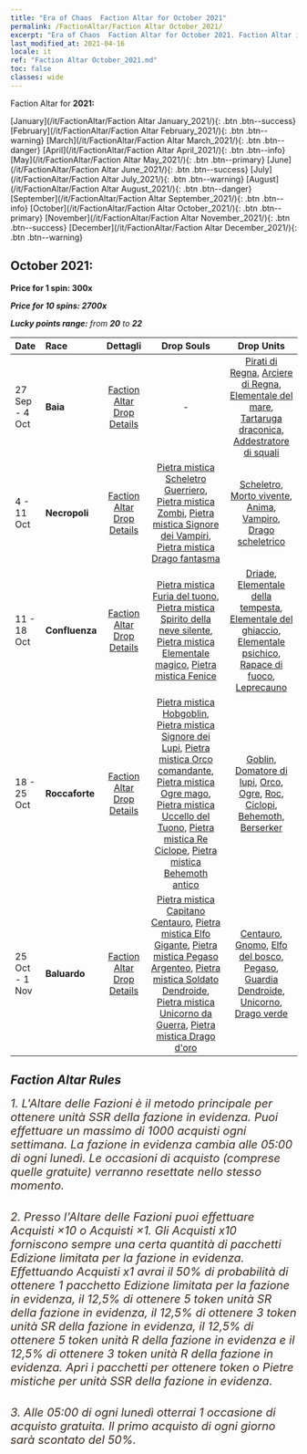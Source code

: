 ```yaml
---
title: "Era of Chaos  Faction Altar for October 2021"
permalink: /FactionAltar/Faction Altar October_2021/
excerpt: "Era of Chaos  Faction Altar for October 2021. Faction Altar is the primary method for obtaining SSR units from the popular faction. Limited to 1,000 purchases each week. The popular faction changes at 05:00 every Monday. Purchase attempts and free purchase attempts will also reset then."
last_modified_at: 2021-04-16
locale: it
ref: "Faction Altar October_2021.md"
toc: false
classes: wide
---
```


  Faction Altar for **2021:**

  [January](/it/FactionAltar/Faction Altar January_2021/){: .btn .btn--success} [February](/it/FactionAltar/Faction Altar February_2021/){: .btn .btn--warning} [March](/it/FactionAltar/Faction Altar March_2021/){: .btn .btn--danger} [April](/it/FactionAltar/Faction Altar April_2021/){: .btn .btn--info} [May](/it/FactionAltar/Faction Altar May_2021/){: .btn .btn--primary} [June](/it/FactionAltar/Faction Altar June_2021/){: .btn .btn--success} [July](/it/FactionAltar/Faction Altar July_2021/){: .btn .btn--warning} [August](/it/FactionAltar/Faction Altar August_2021/){: .btn .btn--danger} [September](/it/FactionAltar/Faction Altar September_2021/){: .btn .btn--info} [October](/it/FactionAltar/Faction Altar October_2021/){: .btn .btn--primary} [November](/it/FactionAltar/Faction Altar November_2021/){: .btn .btn--success} [December](/it/FactionAltar/Faction Altar December_2021/){: .btn .btn--warning} 

## October 2021:

  **Price for 1 spin: 300x** <i class="fas fa-gem"/>

  **Price for 10 spins: 2700x** <i class="fas fa-gem"/>

  **Lucky points range:** from **20** to **22**

  |    Date    |  Race  |  Dettagli  |   Drop Souls   | Drop Units |
  |:-----------|:-------|:---------:|:--------------:|:----------:|
  | 27 Sep - 4 Oct | **Baia** | [Faction Altar Drop Details](/it/FactionAltar/DROP_112/) |  - | [Pirati di Regna](/it/Items/unt_273/), [Arciere di Regna](/it/Items/unt_274/), [Elementale del mare](/it/Items/unt_275/), [Tartaruga draconica](/it/Items/unt_278/), [Addestratore di squali](/it/Items/unt_281/) | 
  | 4 - 11 Oct | **Necropoli** | [Faction Altar Drop Details](/it/FactionAltar/DROP_104/) | [Pietra mistica Scheletro Guerriero](/it/Items/unt_297/), [Pietra mistica Zombi](/it/Items/unt_298/), [Pietra mistica Signore dei Vampiri](/it/Items/unt_300/), [Pietra mistica Drago fantasma](/it/Items/unt_303/) | [Scheletro](/it/Items/unt_208/), [Morto vivente](/it/Items/unt_209/), [Anima](/it/Items/unt_210/), [Vampiro](/it/Items/unt_211/), [Drago scheletrico](/it/Items/unt_214/) | 
  | 11 - 18 Oct | **Confluenza** | [Faction Altar Drop Details](/it/FactionAltar/DROP_109/) | [Pietra mistica Furia del tuono](/it/Items/unt_344/), [Pietra mistica Spirito della neve silente](/it/Items/unt_345/), [Pietra mistica Elementale magico](/it/Items/unt_347/), [Pietra mistica Fenice](/it/Items/unt_348/) | [Driade](/it/Items/unt_262/), [Elementale della tempesta](/it/Items/unt_263/), [Elementale del ghiaccio](/it/Items/unt_264/), [Elementale psichico](/it/Items/unt_267/), [Rapace di fuoco](/it/Items/unt_268/), [Leprecauno](/it/Items/unt_270/) | 
  | 18 - 25 Oct | **Roccaforte** | [Faction Altar Drop Details](/it/FactionAltar/DROP_103/) | [Pietra mistica Hobgoblin](/it/Items/unt_305/), [Pietra mistica Signore dei Lupi](/it/Items/unt_306/), [Pietra mistica Orco comandante](/it/Items/unt_307/), [Pietra mistica Ogre mago](/it/Items/unt_308/), [Pietra mistica Uccello del Tuono](/it/Items/unt_309/), [Pietra mistica Re Ciclope](/it/Items/unt_310/), [Pietra mistica Behemoth antico](/it/Items/unt_311/) | [Goblin](/it/Items/unt_217/), [Domatore di lupi](/it/Items/unt_218/), [Orco](/it/Items/unt_219/), [Ogre](/it/Items/unt_220/), [Roc](/it/Items/unt_221/), [Ciclopi](/it/Items/unt_222/), [Behemoth](/it/Items/unt_223/), [Berserker](/it/Items/unt_224/) | 
  | 25 Oct - 1 Nov | **Baluardo** | [Faction Altar Drop Details](/it/FactionAltar/DROP_102/) | [Pietra mistica Capitano Centauro](/it/Items/unt_290/), [Pietra mistica Elfo Gigante](/it/Items/unt_291/), [Pietra mistica Pegaso Argenteo](/it/Items/unt_292/), [Pietra mistica Soldato Dendroide](/it/Items/unt_293/), [Pietra mistica Unicorno da Guerra](/it/Items/unt_294/), [Pietra mistica Drago d'oro](/it/Items/unt_295/) | [Centauro](/it/Items/unt_199/), [Gnomo](/it/Items/unt_200/), [Elfo del bosco](/it/Items/unt_201/), [Pegaso](/it/Items/unt_202/), [Guardia Dendroide](/it/Items/unt_203/), [Unicorno](/it/Items/unt_204/), [Drago verde](/it/Items/unt_205/) | 




## Faction Altar Rules

  <span style="color: #3c2a1e;font-size:20px">1. L'Altare delle Fazioni è il metodo principale per ottenere unità SSR della fazione in evidenza. Puoi effettuare un massimo di 1000 acquisti ogni settimana. La fazione in evidenza cambia alle 05:00 di ogni lunedì. Le occasioni di acquisto (comprese quelle gratuite) verranno resettate nello stesso momento.</span><br/>

<br/>  <span style="color: #3c2a1e;font-size:20px">2. Presso l'Altare delle Fazioni puoi effettuare Acquisti ×10 o Acquisti ×1. Gli Acquisti x10 forniscono sempre una certa quantità di pacchetti Edizione limitata per la fazione in evidenza. Effettuando Acquisti x1 avrai il 50% di probabilità di ottenere 1 pacchetto Edizione limitata per la fazione in evidenza, il 12,5% di ottenere 5 token unità SR della fazione in evidenza, il 12,5% di ottenere 3 token unità SR della fazione in evidenza, il 12,5% di ottenere 5 token unità R della fazione in evidenza e il 12,5% di ottenere 3 token unità R della fazione in evidenza. Apri i pacchetti per ottenere token o Pietre mistiche per unità SSR della fazione in evidenza.</span>

<br/>  <span style="color: #3c2a1e;font-size:20px">3. Alle 05:00 di ogni lunedì otterrai 1 occasione di acquisto gratuita. Il primo acquisto di ogni giorno sarà scontato del 50%.</span><br/>

<br/>